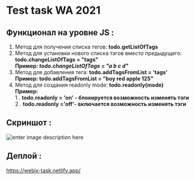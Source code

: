 # Test task WA 2021
  ## Функционал на уровне JS :
 1. Метод для получения списка тегов: **todo.getListOfTags**  
 2. Метод для установки нового списка тэгов вместо предыдущего: **todo.changeListOfTags = "tags"**  
  **Пример: *todo.changeListOfTags = "a b c d"***
 3. Метод для добавления тега:   **todo.addTagsFromList = 'tags'**  
   **Пример: todo.addTagsFromList = "boy red apple 125"**    
 4. Метод для создания readonly mode: **todo.readonly(mode)**  
    **Пример:**  
 1 . **todo.readonly = 'on' - блокируется возможность изменять тэги**  
 2 . **todo.readonly ='off'- включается возможность изменять тэги**
   ## Скриншот :
   ![enter image description here](https://i.imgur.com/qrhLYjo.png)

   ## Деплой :
   https://webix-task.netlify.app/
    
  
